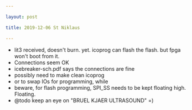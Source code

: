 ```yaml
---

layout: post

title: 2019-12-06 St Niklaus

---
```



-   lit3 received, doesn't burn. yet. icoprog can flash the flash. but
    fpga won't boot from it.
-   Connections seem OK
-   icebreaker-sch.pdf says the connections are fine
-   possibly need to make clean icoprog
-   or to swap IOs for programming, while
-   beware, for flash programming, SPI\_SS needs to be kept floating
    high. Floating.
-   @todo keep an eye on "BRUEL KJAER ULTRASOUND" =)

